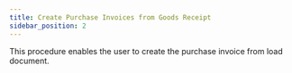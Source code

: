 ```yaml
---
title: Create Purchase Invoices from Goods Receipt
sidebar_position: 2
---
```


This procedure enables the user to create the purchase invoice from load document.






